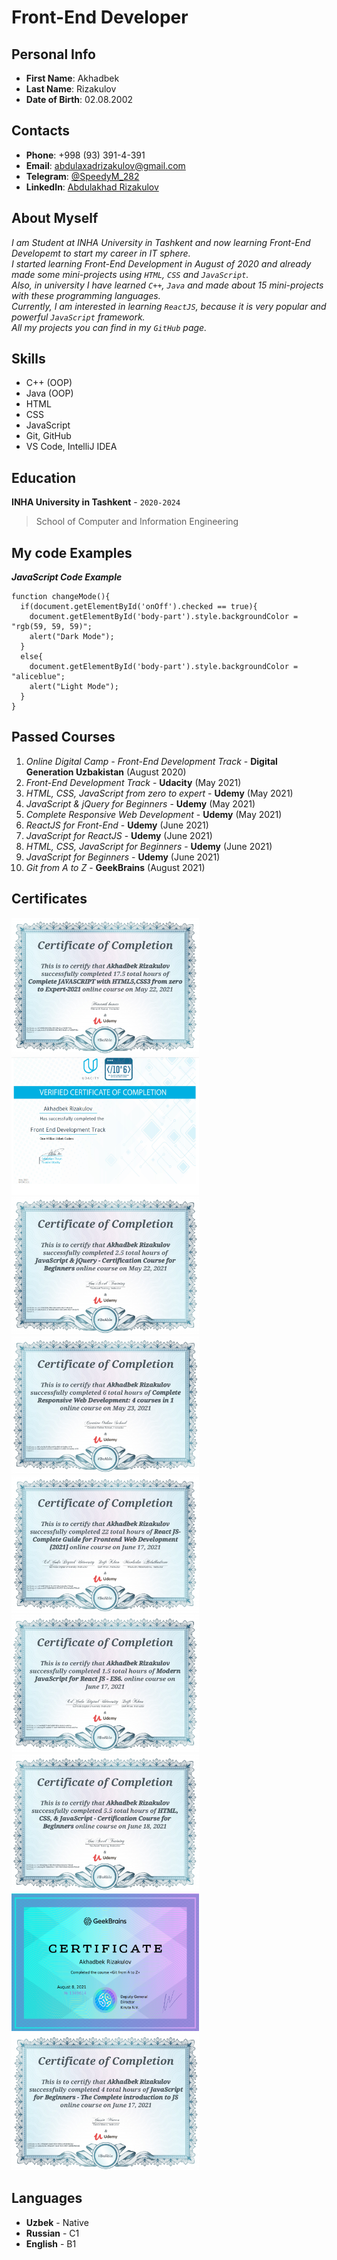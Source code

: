 # Front-End Developer

## Personal Info

* **First Name**: Akhadbek
* **Last Name**: Rizakulov
* **Date of Birth**: 02.08.2002

## Contacts

* **Phone**: +998 (93) 391-4-391
* **Email**: abdulaxadrizakulov@gmail.com
* **Telegram**: [@SpeedyM_282](https://t.me/SpeedyM_282)
* **LinkedIn**: [Abdulakhad Rizakulov](https://www.linkedin.com/in/abdulakhad-rizakulov-181a50210)

## About Myself

*I am Student at INHA University in Tashkent and now learning Front-End Developemt to start my career in IT sphere.\
I started learning Front-End Development in August of 2020 and already made some mini-projects using `HTML`, `CSS` and `JavaScript`.\
Also, in university I have learned `C++`, `Java` and made about 15 mini-projects with these programming languages.\
Currently, I am interested in learning `ReactJS`, because it is very popular and powerful `JavaScript` framework.\
All my projects you can find in my `GitHub` page.*

## Skills

* C++ (OOP)
* Java (OOP)
* HTML
* CSS
* JavaScript
* Git, GitHub
* VS Code, IntelliJ IDEA

## Education

**INHA University in Tashkent** - `2020-2024`
> School of Computer and Information Engineering

## My code Examples

***JavaScript Code Example***
```
function changeMode(){
  if(document.getElementById('onOff').checked == true){
    document.getElementById('body-part').style.backgroundColor = "rgb(59, 59, 59)";
    alert("Dark Mode");
  }
  else{
    document.getElementById('body-part').style.backgroundColor = "aliceblue";
    alert("Light Mode");
  }
}
```

## Passed Courses

1. *Online Digital Camp - Front-End Development Track* - **Digital Generation Uzbakistan** (August 2020)
2. *Front-End Development Track* - **Udacity** (May 2021)
3. *HTML, CSS, JavaScript from zero to expert* - **Udemy** (May 2021)
4. *JavaScript & jQuery for Beginners* - **Udemy** (May 2021)
5. *Complete Responsive Web Development* - **Udemy** (May 2021)
6. *ReactJS for Front-End* - **Udemy** (June 2021)
7. *JavaScript for ReactJS* - **Udemy** (June 2021)
8. *HTML, CSS, JavaScript for Beginners* - **Udemy** (June 2021)
9. *JavaScript for Beginners* - **Udemy** (June 2021)
10. *Git from A to Z* - **GeekBrains** (August 2021)

## Certificates

<img src="images/sertificate2.png" width="300" height="220">  <img src="images/sertificate1.png" width="300" height="220">  <img src="images/sertificate3.png" width="300" height="220">
<img src="images/sertificate4.png" width="300" height="220">  <img src="images/sertificate5.png" width="300" height="220">  <img src="images/sertificate6.png" width="300" height="220">
<img src="images/sertificate7.png" width="300" height="220">  <img src="images/sertificate8.png" width="300" height="220">  <img src="images/sertificate9.png" width="300" height="220">

## Languages

* **Uzbek** - Native
* **Russian** - C1
* **English** - B1
